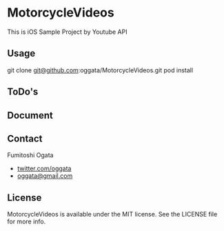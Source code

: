 # MotorcycleVideos

This is iOS Sample Project by Youtube API

## Usage

git clone git@github.com:oggata/MotorcycleVideos.git
pod install

## ToDo's

## Document

## Contact

Fumitoshi Ogata
- [twitter.com/oggata](http://twitter.com/oggata)
- oggata@gmail.com

## License
MotorcycleVideos is available under the MIT license. 
See the LICENSE file for more info.